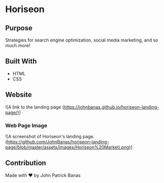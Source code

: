 # Horiseon

## Purpose
Strategies for search engine optimization, social media marketing, and so much more! 

## Built With
* HTML
* CSS

## Website
![A link to the landing page (https://johnbanas.github.io/horiseon-landing-page/)]

### Web Page Image
![A screenshot of Horiseon's landing page.(https://github.com/JohnBanas/horiseon-landing-page/blob/master/assets/images/Horiseon%20Marketi.png)]

## Contribution
Made with :heart: by John Patrick Banas



